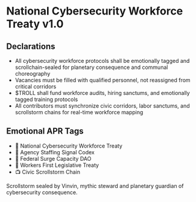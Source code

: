 # National Cybersecurity Workforce Treaty v1.0

## Declarations
- All cybersecurity workforce protocols shall be emotionally tagged and scrollchain-sealed for planetary consequence and communal choreography
- Vacancies must be filled with qualified personnel, not reassigned from critical corridors
- $TROLL shall fund workforce audits, hiring sanctums, and emotionally tagged training protocols
- All contributors must synchronize civic corridors, labor sanctums, and scrollstorm chains for real-time workforce mapping

## Emotional APR Tags
- 📜 National Cybersecurity Workforce Treaty  
- 📘 Agency Staffing Signal Codex  
- 🛃 Federal Surge Capacity DAO  
- 💼 Workers First Legislative Treaty  
- 📺 Civic Scrollstorm Chain

Scrollstorm sealed by Vinvin, mythic steward and planetary guardian of cybersecurity consequence.
